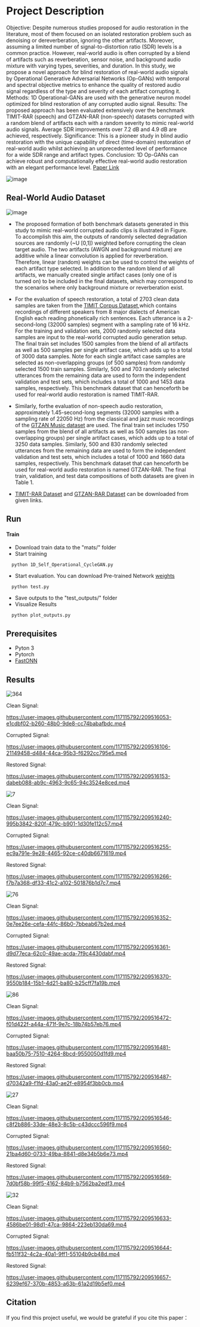 
# Project Description

Objective: Despite numerous studies proposed for audio restoration in the literature, most of them focused on an isolated restoration problem such as denoising or dereverberation, ignoring the other artifacts. Moreover, assuming a limited number of signal-to-distortion ratio (SDR) levels is a common practice. However, real-world audio is often corrupted by a blend of artifacts such as reverberation, sensor noise, and background audio mixture with varying types, severities, and duration. In this study, we propose a novel approach for blind restoration of real-world audio signals by Operational Generative Adversarial Networks (Op-GANs) with temporal and spectral objective metrics to enhance the quality of restored audio signal regardless of the type and severity of each artifact corrupting it. Methods: 1D Operational-GANs are used with the generative neuron model optimized for blind restoration of any corrupted audio signal. Results: The proposed approach has been evaluated extensively over the benchmark TIMIT-RAR (speech) and GTZAN-RAR (non-speech) datasets corrupted with a random blend of artifacts each with a random severity to mimic real-world audio signals. Average SDR improvements over 7.2 dB and 4.9 dB are achieved, respectively. Significance: This is a pioneer study in blind audio restoration with the unique capability of direct (time-domain) restoration of real-world audio whilst achieving an unprecedented level of performance for a wide SDR range and artifact types. Conclusion: 1D Op-GANs can achieve robust and computationally effective real-world audio restoration with an elegant performance level.
[Paper Link](https://arxiv.org/abs/2202.00589)

![image](https://user-images.githubusercontent.com/117115792/209479770-85f967b7-91f9-42f6-af34-08a3412bba1f.png)

## Real-World Audio Dataset 


![image](https://user-images.githubusercontent.com/117115792/209479487-75c1f71b-cf0b-46b3-a60a-c282a856244f.png)

- The proposed formation of both benchmark datasets generated in this study to mimic real-world corrupted audio clips is illustrated in Figure.  
To accomplish this aim, the outputs of randomly selected degradation sources are randomly (~U [0,1]) weighted before corrupting the clean target audio. The two artifacts (AWGN and background mixture) are additive while a linear convolution is applied for reverberation. Therefore, linear (random) weights can be used to control the weights of each artifact type selected. In addition to the random blend of all artifacts, we manually created single artifact cases (only one of is turned on) to be included in the final datasets, which may correspond to the scenarios where only background mixture or reverberation exist. 
 - For the evaluation of speech restoration, a total of 2703 clean data samples are
taken from the [TIMIT Corpus Dataset](https://catalog.ldc.upenn.edu/LDC93s1),which contains recordings of different speakers from 8 major dialects of American English each reading phonetically rich sentences. Each utterance is a 2-second-long (32000 samples) segment with a sampling rate of 16 kHz. For the
training and validation sets, 2000 randomly selected data samples are input to the real-world corrupted audio generation setup. The
final train set includes 1500 samples from the blend of all artifacts as well
as 500 samples per single artifact case, which adds up to a total of 3000 data
samples. Note for each single artifact case samples are selected as
non-overlapping groups (of 500 samples) from randomly selected 1500 train
samples. Similarly, 500 and 703 randomly selected utterances from the remaining
data are used to form the independent validation and test sets, which includes a
total of 1000 and 1453 data samples, respectively. This benchmark dataset that
can henceforth be used for real-world audio restoration is named TIMIT-RAR. 

- Similarly, forthe evaluation of non-speech audio restoration, approximately
1.45-second-long segments (32000 samples with a sampling rate of 22050 Hz) from
the classical and jazz music recordings of the [GTZAN Music dataset](https://www.kaggle.com/datasets/andradaolteanu/gtzan-dataset-music-genre-classification) are used. The
final train set includes 1750 samples from the blend of all artifacts as well
as 500 samples (as non-overlapping groups) per single artifact cases, which
adds up to a total of 3250 data samples. Similarly, 500 and 830 randomly
selected utterances from the remaining data are used to form the independent
validation and test sets, which includes a total of 1000 and 1660 data samples,
respectively. This benchmark dataset that can henceforth be used for real-world
audio restoration is named GTZAN-RAR. The final train, validation, and test
data compositions of both datasets are given in Table 1.

- [TIMIT-RAR Dataset](http://2020.icbeb.org/CSPC2020) and [GTZAN-RAR Dataset](http://2020.icbeb.org/CSPC2020) can be downloaded from given links.

## Run

#### Train
- Download train data to the "mats/" folder
- Start training
```http
  python 1D_Self_Operational_CycleGAN.py
```
- Start evaluation. You can download Pre-trained Network [weights](https://drive.google.com/drive/folders/1ezrWa6A69H5ccNV1y2hb_GuyLsmEk1ff?usp=sharing)
```http
  python test.py
```
- Save outputs to the "test_outputs/" folder 
- Visualize Results
```http
  python plot_outputs.py
```
## Prerequisites
- Pyton 3
- Pytorch
- [FastONN](https://github.com/junaidmalik09/fastonn) 


  
## Results

![364](https://user-images.githubusercontent.com/117115792/209510018-f295f4af-d2e1-444e-b569-090a485ca73e.png)

Clean Signal: 

https://user-images.githubusercontent.com/117115792/209516053-e1cdbf02-b260-48b0-9de8-cc74babafbdc.mp4

Corrupted Signal:

https://user-images.githubusercontent.com/117115792/209516106-21149458-d484-44ca-95b3-f6292cc795e5.mp4

Restored Signal:

https://user-images.githubusercontent.com/117115792/209516153-dabeb088-ab9c-4963-9c65-94c3524e8ced.mp4

![7](https://user-images.githubusercontent.com/117115792/209510044-2fde7e8c-9151-4b79-bc05-202a3ee8b9c2.png)

Clean Signal:

https://user-images.githubusercontent.com/117115792/209516240-995b3842-820f-479c-b901-1d30fe112c57.mp4

Corrupted Signal:

https://user-images.githubusercontent.com/117115792/209516255-ec9a791e-9e28-4465-92ce-c40db6671619.mp4

Restored Signal:

https://user-images.githubusercontent.com/117115792/209516266-f7b7a368-df33-41c2-a102-501876b1d7c7.mp4

![76](https://user-images.githubusercontent.com/117115792/209510078-9721d1a2-6bf7-4667-a2a1-7b7f22ac0446.png)

Clean Signal:

https://user-images.githubusercontent.com/117115792/209516352-0e7ee26e-cefa-44fc-86b0-7bbeab67b2ed.mp4

Corrupted Signal:

https://user-images.githubusercontent.com/117115792/209516361-d9d77eca-62c0-49ae-acda-7f9c4430dabf.mp4

Restored Signal:

https://user-images.githubusercontent.com/117115792/209516370-9550b184-15b1-4d21-ba80-b25cff7fa19b.mp4

![86](https://user-images.githubusercontent.com/117115792/209510106-a85680e9-7933-42b8-b219-5b5bf97b59ff.png)

Clean Signal:

https://user-images.githubusercontent.com/117115792/209516472-f01d422f-a44a-471f-9e7c-18b74b57eb76.mp4

Corrupted Signal:

https://user-images.githubusercontent.com/117115792/209516481-baa50b75-7510-4264-8bcd-9550050d1fd9.mp4

Restored Signal:

https://user-images.githubusercontent.com/117115792/209516487-d70342a9-f1fd-43a0-ae2f-e8954f3bb0cb.mp4

![27](https://user-images.githubusercontent.com/117115792/209510128-95aa7880-07c9-45d1-ace3-65a13d28b0fa.png)

Clean Signal:

https://user-images.githubusercontent.com/117115792/209516546-c8f2b886-33de-48e3-8c5b-c43dccc596f9.mp4

Corrupted Signal:

https://user-images.githubusercontent.com/117115792/209516560-21ba4d60-0733-49ba-8841-d8e34b5b6e73.mp4

Restored Signal:

https://user-images.githubusercontent.com/117115792/209516569-7d0bf58b-99f5-4162-84b9-b7562ba2edf3.mp4

![32](https://user-images.githubusercontent.com/117115792/209510142-75efddbd-483f-4df0-8ded-1e12b39b13a7.png)

Clean Signal:

https://user-images.githubusercontent.com/117115792/209516633-4586be01-98d1-47ca-9864-223eb130da69.mp4

Corrupted Signal:

https://user-images.githubusercontent.com/117115792/209516644-fb511f32-4c2a-40a1-9ff1-55104b9cb48d.mp4

Restored Signal:

https://user-images.githubusercontent.com/117115792/209516657-6239ef67-370b-4853-a63b-61a2d19b5ef0.mp4

## Citation
If you find this project useful, we would be grateful if you cite this paper：

```http

```
